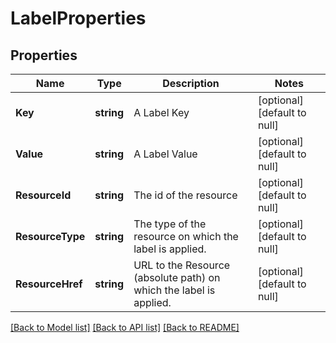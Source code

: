 # LabelProperties

## Properties
Name | Type | Description | Notes
------------ | ------------- | ------------- | -------------
**Key** | **string** | A Label Key | [optional] [default to null]
**Value** | **string** | A Label Value | [optional] [default to null]
**ResourceId** | **string** | The id of the resource | [optional] [default to null]
**ResourceType** | **string** | The type of the resource on which the label is applied. | [optional] [default to null]
**ResourceHref** | **string** | URL to the Resource (absolute path) on which the label is applied. | [optional] [default to null]

[[Back to Model list]](../README.md#documentation-for-models) [[Back to API list]](../README.md#documentation-for-api-endpoints) [[Back to README]](../README.md)

